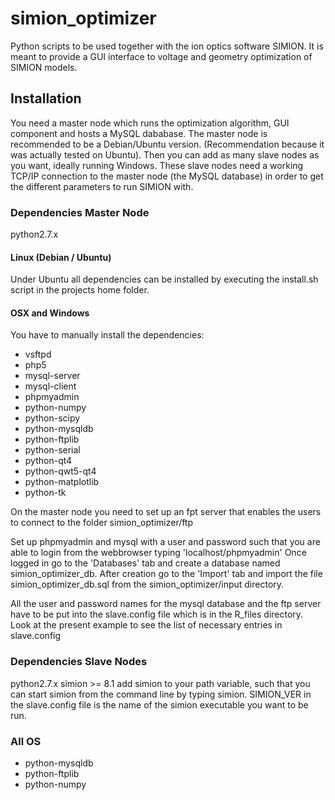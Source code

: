# simion_optimizer

Python scripts to be used together with the ion optics software SIMION.
It is meant to provide a GUI interface to voltage and geometry optimization
of SIMION models.

## Installation
You need a master node which runs the optimization algorithm, GUI component and hosts
a MySQL dababase. The master node is recommended to be a Debian/Ubuntu version. (Recommendation because it was actually tested on Ubuntu). Then you can add as many slave nodes as you want, ideally running Windows. These slave nodes need a working TCP/IP connection to the master node (the MySQL database) in order to get the different parameters to run SIMION with.

### Dependencies Master Node
python2.7.x

#### Linux (Debian / Ubuntu)
Under Ubuntu all dependencies can be installed by executing the install.sh script in the projects home folder.

#### OSX and Windows
You have to manually install the dependencies:
* vsftpd
* php5
* mysql-server
* mysql-client
* phpmyadmin
* python-numpy
* python-scipy
* python-mysqldb
* python-ftplib
* python-serial
* python-qt4
* python-qwt5-qt4
* python-matplotlib
* python-tk

On the master node you need to set up an fpt server that enables the users
to connect to the folder simion_optimizer/ftp

Set up phpmyadmin and mysql with a user and password such that you are able
to login from the webbrowser typing 'localhost/phpmyadmin'
Once logged in go to the 'Databases' tab and create a database named simion_optimizer_db.
After creation go to the 'Import' tab and import the file simion_optimizer_db.sql from the
simion_optimizer/input directory.

All the user and password names for the mysql database and the ftp server have to be put
into the slave.config file which is in the R_files directory. Look at the present example
to see the list of necessary entries in slave.config

### Dependencies Slave Nodes
python2.7.x
simion >= 8.1
add simion to your path variable, such that you can start simion from the command line
by typing simion.
SIMION_VER in the slave.config file is the name of the simion executable you want to be
run.

### All OS
* python-mysqldb
* python-ftplib
* python-numpy
